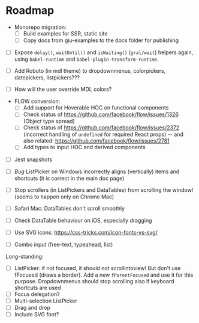 # Roadmap

- Monorepo migration:
    - [ ] Build examples for SSR, static site
    - [ ] Copy docs from giu-examples to the docs folder for publishing
- [ ] Expose `delay()`, `waitUntil()` and `isWaiting()` (`gral/wait`) helpers again, using `babel-runtime` and `babel-plugin-transform-runtime`.

- [ ] Add Roboto (in mdl theme) to dropdownmenus, colorpickers, datepickers, listpickers???
- [ ] How will the user override MDL colors?

- FLOW conversion:
    - [ ] Add support for Hoverable HOC on functional components
    - [ ] Check status of https://github.com/facebook/flow/issues/1326 (Object type spread)
    - [ ] Check status of https://github.com/facebook/flow/issues/2372 (incorrect handling of `undefined` for required React props) -- and also related: https://github.com/facebook/flow/issues/2781
    - [ ] Add types to input HOC and derived components
- [ ] Jest snapshots

- [ ] *Bug* ListPicker on Windows incorrectly aligns (vertically) items and shortcuts (it *is* correct in the main doc page)
- [ ] Stop scrollers (in ListPickers and DataTables) from scrolling the window! (seems to happen only on Chrome Mac)
- [ ] Safari Mac: DataTables don't scroll smoothly
- [ ] Check DataTable behaviour on iOS, especially dragging

- [ ] Use SVG icons: https://css-tricks.com/icon-fonts-vs-svg/
- [ ] Combo input (free-text, typeahead, list)

Long-standing:
- [ ] ListPicker: if not focused, it should not scrollintoview! But don't use fFocused (draws a border). Add a new `fParentFocused` and use it for this purpose. Dropdownmenus should stop scrolling also if keyboard shortcuts are used
- [ ] Focus delegation?
- [ ] Multi-selection ListPicker
- [ ] Drag and drop
- [ ] Include SVG font?
